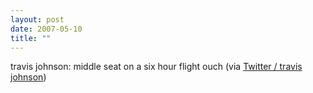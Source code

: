 ```yaml
---
layout: post
date: 2007-05-10
title: ""
---
```

travis johnson: middle seat on a six hour flight  ouch (via <a href="http://twitter.com/travisj/statuses/59151582">Twitter / travis johnson</a>)